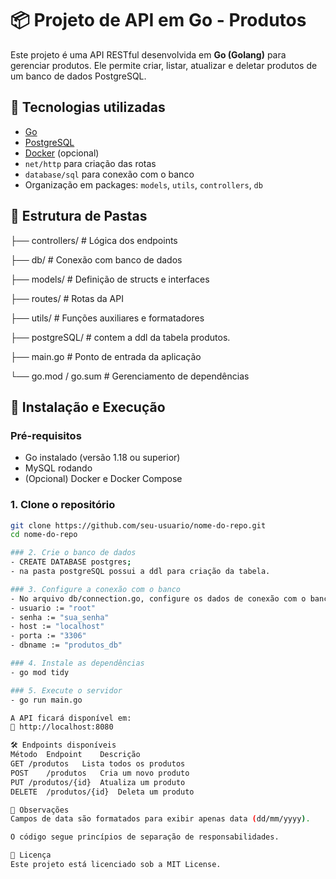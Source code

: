 # 📦 Projeto de API em Go - Produtos

Este projeto é uma API RESTful desenvolvida em **Go (Golang)** para gerenciar produtos. Ele permite criar, listar, atualizar e deletar produtos de um banco de dados PostgreSQL.

## 🚀 Tecnologias utilizadas

- [Go](https://golang.org/)
- [PostgreSQL](https://www.mysql.com/)
- [Docker](https://www.docker.com/) (opcional)
- `net/http` para criação das rotas
- `database/sql` para conexão com o banco
- Organização em packages: `models`, `utils`, `controllers`, `db`

## 📁 Estrutura de Pastas

├── controllers/ # Lógica dos endpoints

├── db/ # Conexão com banco de dados

├── models/ # Definição de structs e interfaces

├── routes/ # Rotas da API

├── utils/ # Funções auxiliares e formatadores

├── postgreSQL/ # contem a ddl da tabela produtos.

├── main.go # Ponto de entrada da aplicação

└── go.mod / go.sum # Gerenciamento de dependências


## 🔧 Instalação e Execução

### Pré-requisitos

- Go instalado (versão 1.18 ou superior)
- MySQL rodando
- (Opcional) Docker e Docker Compose

### 1. Clone o repositório

```bash
git clone https://github.com/seu-usuario/nome-do-repo.git
cd nome-do-repo

### 2. Crie o banco de dados
- CREATE DATABASE postgres;
- na pasta postgreSQL possui a ddl para criação da tabela.

### 3. Configure a conexão com o banco
- No arquivo db/connection.go, configure os dados de conexão com o banco:
- usuario := "root"
- senha := "sua_senha"
- host := "localhost"
- porta := "3306"
- dbname := "produtos_db"

### 4. Instale as dependências
- go mod tidy

### 5. Execute o servidor
- go run main.go

A API ficará disponível em:
📍 http://localhost:8080

🛠️ Endpoints disponíveis
Método	Endpoint	Descrição
GET	/produtos	Lista todos os produtos
POST	/produtos	Cria um novo produto
PUT	/produtos/{id}	Atualiza um produto
DELETE	/produtos/{id}	Deleta um produto

📌 Observações
Campos de data são formatados para exibir apenas data (dd/mm/yyyy).

O código segue princípios de separação de responsabilidades.

📄 Licença
Este projeto está licenciado sob a MIT License.
